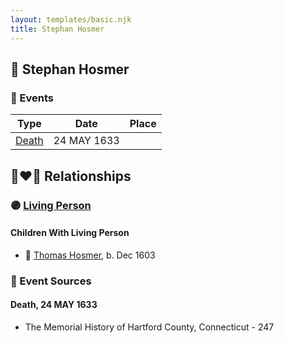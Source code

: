 ```yaml
---
layout: templates/basic.njk
title: Stephan Hosmer
---
```

## 🔵 Stephan Hosmer

### 📆 Events

Type | Date | Place
------ | ------ | ------
[Death](#event-bf645bbf-2825-4e18-8a54-bbd3cbf684e3) | 24 MAY 1633 |

## 👩‍❤️‍👨 Relationships

### 🟣 [Living Person](/people/7/77992256)

#### Children With Living Person
* 🔵 [Thomas Hosmer](/people/7/70805658), b. Dec 1603
### 📰 Event Sources

#### <a id="event-bf645bbf-2825-4e18-8a54-bbd3cbf684e3"></a> Death, 24 MAY 1633
* The Memorial History of Hartford County, Connecticut  - 247